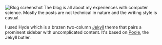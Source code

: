 
![Blog screenshot](https://i.imgur.com/7WqEBbe.png)
The blog is all about my experiences with computer science. Mostly the posts are not technical in nature and the writing style is casual.

I used Hyde which is a brazen two-column [Jekyll](http://jekyllrb.com) theme that pairs a prominent sidebar with uncomplicated content. It's based on [Poole](http://getpoole.com), the Jekyll butler. 

